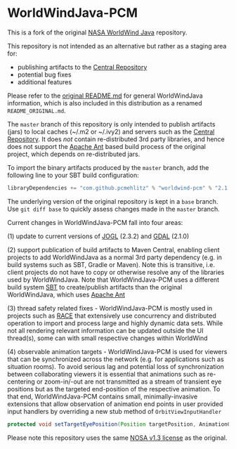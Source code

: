 # WorldWindJava-PCM
 
This is a fork of the original [NASA WorldWind Java](https://github.com/NASAWorldWind/WorldWindJava)
repository. 

This repository is not intended as an alternative but rather as a staging area for:

 * publishing artifacts to the [Central Repository](http://central.sonatype.org/)
 * potential bug fixes 
 * additional features
 
Please refer to the [original README.md](https://github.com/NASAWorldWind/WorldWindJava/blob/master/README.md) for
general WorldWindJava information, which is also included in this distribution as a renamed
`README_ORIGINAL.md`.
 
The `master` branch of this repository is only intended to publish artifacts (jars) to local caches
(~/.m2 or ~/.ivy2) and servers such as the [Central Repository](http://central.sonatype.org/).  It
does *not* contain re-distributed 3rd party libraries, and hence does not support the [Apache
Ant](http://ant.apache.org/) based build process of the original project, which depends on
re-distributed jars.

To import the binary artifacts produced by the `master` branch, add the following line to your SBT build configuration:
```scala
libraryDependencies += "com.github.pcmehlitz" % "worldwind-pcm" % "2.1.0.+"
```

The underlying version of the original repository is kept in a `base` branch. Use `git diff base`
to quickly assess changes made in the `master` branch.
 
Current changes in WorldWindJava-PCM fall into four areas:
 
(1) update to current versions of [JOGL](http://jogamp.org/) (2.3.2) and [GDAL](http://www.gdal.org/) (2.1.0)
 
(2) support publication of build artifacts to Maven Central, enabling client projects to 
add WorldWindJava as a normal 3rd party dependency (e.g. in build systems such as SBT, Gradle
or Maven). Note this is transitive, i.e. client projects do not have to copy or otherwise
resolve any of the libraries used by WorldWindJava. Note that WorldWindJava-PCM uses a 
different build system [SBT](http://www.scala-sbt.org/) to create/publish artifacts than 
the original WorldWindJava, which uses [Apache Ant](http://ant.apache.org/)

(3) thread safety related fixes - WorldWindJava-PCM is mostly used in projects such as
[RACE](https://github.com/nasarace/race) that extensively use concurrency and distributed
operation to import and process large and highly dynamic data sets. While not all rendering 
relevant  information can be updated outside the UI thread(s), some can with small respective
changes within WorldWind

(4) observable animation targets - WorldWindJava-PCM is used for viewers that can be synchronized
across the network (e.g. for applications such as situation rooms). To avoid serious lag and
potential loss of synchronization between collaborating viewers it is essential that animations
such as re-centering or zoom-in/-out are not transmitted as a stream of transient eye positions
but as the targeted end-position of the respective animation. To that end, WorldWindJava-PCM 
contains small, minimally-invasive extensions that allow observation of animation end points 
in user provided input handlers by overriding a new stub method of `OrbitViewInputHandler`

```java
protected void setTargetEyePosition(Position targetPosition, AnimationController controller, String actionKey)
```


Please note this repository uses the same 
[NOSA v1.3 license](https://github.com/NASAWorldWind/WorldWindJava/blob/master/LICENSE.txt) as the
original.